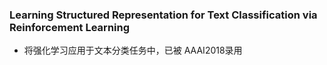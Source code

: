 ### Learning Structured Representation for Text Classification via Reinforcement Learning

- 将强化学习应用于文本分类任务中，已被 AAAI2018录用